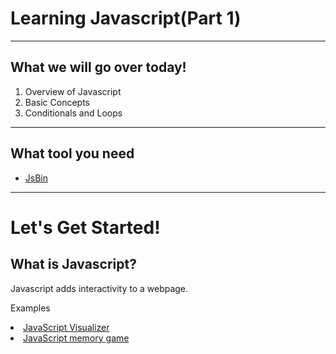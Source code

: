 <!-- Created by Ethan Chiu November, 17, 2015 . Inspired by SoloLearn's Javascript App-->
<b><h1>Learning Javascript(Part 1)</h1></b>
<hr>
<h2>What we will go over today!</h2>
<ol>
    <li>Overview of Javascript</li>
    <li>Basic Concepts</li>
    <li>Conditionals and Loops</li>
</ol>
<hr>
<h2>What tool you need</h2>
<ul>
    <li><a href="http://www.jsbin.com/">JsBin</a></li>
</ul>
<hr>
<h1>Let's Get Started!</h1>
<h2>What is Javascript?</h2>
<p>Javascript adds interactivity to a webpage.<p>
<p>Examples</p>
<li><a href="http://codepen.io/HarrisCarney/pen/dPjKyK">JavaScript Visualizer</a></li>
<li><a href="http://codepen.io/natewiley/pen/HBrbL">JavaScript memory game</a></li>
